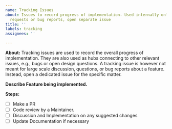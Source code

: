 ```yaml
---
name: Tracking Issues
about: Issues to record progress of implementation. Used internally only. For feature
  requests or bug reports, open separate issue
title: ''
labels: tracking
assignees: ''

---
```


**About:**
Tracking issues are used to record the overall progress of implementation. They are also used as hubs connecting to other relevant issues, e.g., bugs or open design questions. A tracking issue is however not meant for large scale discussion, questions, or bug reports about a feature. Instead, open a dedicated issue for the specific matter.

**Describe Feature being implemented.**

**Steps:**
- [ ] Make a PR
- [ ] Code review by a Maintainer. 
- [ ] Discussion and Implementation on any suggested changes
- [ ] Update Documentation if necessary
